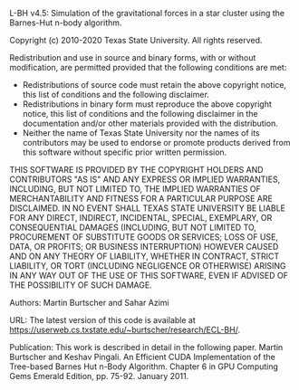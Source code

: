 L-BH v4.5: Simulation of the gravitational forces in a star cluster using
the Barnes-Hut n-body algorithm.

Copyright (c) 2010-2020 Texas State University. All rights reserved.

Redistribution and use in source and binary forms, with or without
modification, are permitted provided that the following conditions are met:

   * Redistributions of source code must retain the above copyright
     notice, this list of conditions and the following disclaimer.
   * Redistributions in binary form must reproduce the above copyright
     notice, this list of conditions and the following disclaimer in the
     documentation and/or other materials provided with the distribution.
   * Neither the name of Texas State University nor the names of its
     contributors may be used to endorse or promote products derived from
     this software without specific prior written permission.

THIS SOFTWARE IS PROVIDED BY THE COPYRIGHT HOLDERS AND CONTRIBUTORS "AS IS" AND
ANY EXPRESS OR IMPLIED WARRANTIES, INCLUDING, BUT NOT LIMITED TO, THE IMPLIED
WARRANTIES OF MERCHANTABILITY AND FITNESS FOR A PARTICULAR PURPOSE ARE
DISCLAIMED. IN NO EVENT SHALL TEXAS STATE UNIVERSITY BE LIABLE FOR ANY
DIRECT, INDIRECT, INCIDENTAL, SPECIAL, EXEMPLARY, OR CONSEQUENTIAL DAMAGES
(INCLUDING, BUT NOT LIMITED TO, PROCUREMENT OF SUBSTITUTE GOODS OR SERVICES;
LOSS OF USE, DATA, OR PROFITS; OR BUSINESS INTERRUPTION) HOWEVER CAUSED AND
ON ANY THEORY OF LIABILITY, WHETHER IN CONTRACT, STRICT LIABILITY, OR TORT
(INCLUDING NEGLIGENCE OR OTHERWISE) ARISING IN ANY WAY OUT OF THE USE OF THIS
SOFTWARE, EVEN IF ADVISED OF THE POSSIBILITY OF SUCH DAMAGE.

Authors: Martin Burtscher and Sahar Azimi

URL: The latest version of this code is available at
https://userweb.cs.txstate.edu/~burtscher/research/ECL-BH/.

Publication: This work is described in detail in the following paper.
Martin Burtscher and Keshav Pingali. An Efficient CUDA Implementation of the
Tree-based Barnes Hut n-Body Algorithm. Chapter 6 in GPU Computing Gems
Emerald Edition, pp. 75-92. January 2011.
